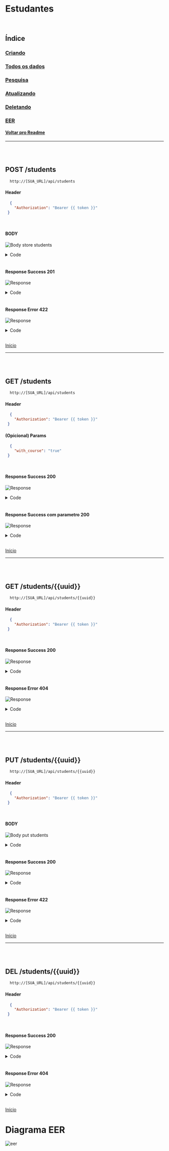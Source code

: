 # Estudantes

<br/>

## Índice
### [Criando](#post-students)
### [Todos os dados](#get-students)
### [Pesquisa](#get-studentsuuid)
### [Atualizando](#put-studentsuuid)
### [Deletando](#del-studentsuuid)
### [EER](#diagrama-eer)
#### [Voltar pro Readme](/README.md)

---
<br/>
<br/>

## POST /students

```
  http://[SUA_URL]/api/students
```
#### Header

```json
  { 
    "Authorization": "Bearer {{ token }}"
 }
```

<br>

#### BODY

![Body store students](/img/body_store_students.png)

<details> 
  <summary>Code</summary>

```json
{
    "first_name":"Eduardo",
    "last_name":"Pereira",
    "nif":"123125124",
    "status":"1",
    "sex":"M",
    "father_full_name":"Carlos",
    "mother_full_name":"Bruna",
    "email":"Eduardo@teste",
    "phone_num":"31231313",
    "country":"Portugal",
    "street_name":"Dão pedro primeiro",
    "postal_code":"1451-4123",
    "course_id":"15"
}
```

</details>

<br/>

#### Response Success 201

![Response](/img/response_success_store_students.png)

<details> 
  <summary>Code</summary>

```json
{
  "status": "Success",
  "message": "Student successfully created",
  "data": {
    "student": {
      "first_name": "Eduardo",
      "last_name": "Pereira",
      "nif": "123125124",
      "status": "1",
      "sex": "M",
      "father_full_name": "Carlos",
      "mother_full_name": "Bruna",
      "email": "eduardo@teste",
      "phone_num": "31231313",
      "country": "Portugal",
      "street_name": "Dão pedro primeiro",
      "postal_code": "1451-4123",
      "uuid": "a06415c9-cd38-46df-90c2-8b381c965350",
      "slug": "eduardo-pereira",
      "updated_at": "2022-09-02T14:13:31.000000Z",
      "created_at": "2022-09-02T14:13:31.000000Z"
    }
  }
}
```

</details>

<br/>

#### Response Error 422

![Response](/img/response_error_store_students.png)

<details> 
  <summary>Code</summary>

```json
{
  "message": "Someone already picked this [ NIF ] try another one! (and 1 more error)",
  "errors": {
    "nif": [
      "Someone already picked this [ NIF ] try another one!"
    ],
    "email": [
      "Someone already picked this [ EMAIL ] try another one!"
    ]
  }
}
```

</details>

<br>

[Início](#estudantes)

---
<br/>
<br/>

## GET /students

```
  http://[SUA_URL]/api/students
```
#### Header

```json
  { 
    "Authorization": "Bearer {{ token }}"
 }
```

#### (Opicional) Params

```json
  { 
    "with_course": "true"
 }
```

<br/>

#### Response Success 200

![Response](/img/response_success_students.png)

<details> 
  <summary>Code</summary>

```json
{
  "status": "Success",
  "message": "All Students Loaded!",
  "data": {
    "students": [
      {
        "uuid": "be27c1a3-a90f-4374-9959-3f14be44a3ed",
        "slug": "luxanna-crownguard",
        "first_name": "Luxanna",
        "last_name": "Crownguard",
        "nif": "782110039",
        "status": 1,
        "sex": "F",
        "father_full_name": "Pieter Crownguard",
        "mother_full_name": "Augatha Crownguard",
        "email": "little.light@demacia.com",
        "phone_num": "+16417960670",
        "country": "demacia",
        "street_name": "high silvermere",
        "postal_code": "98872-2752",
        "created_at": "2022-09-02T14:10:54.000000Z",
        "updated_at": "2022-09-02T14:10:54.000000Z"
      },
      ...
    ]
}
```

</details>

<br/>

#### Response Success com parametro 200

![Response](/img/response_success_params_students.png)

<details> 
  <summary>Code</summary>

```json
{
  "status": "Success",
  "message": "All Students Loaded!",
  "data": {
    "students": [
      {
        "course_uuid": "3c33db3b-d595-4975-b92d-9a0fefde6f04",
        "course_name": "Hogwarts",
        "uuid": "be27c1a3-a90f-4374-9959-3f14be44a3ed",
        "slug": "luxanna-crownguard",
        "first_name": "Luxanna",
        "last_name": "Crownguard",
        "nif": "782110039",
        "status": 1,
        "sex": "F",
        "father_full_name": "Pieter Crownguard",
        "mother_full_name": "Augatha Crownguard",
        "email": "little.light@demacia.com",
        "phone_num": "+16417960670",
        "country": "demacia",
        "street_name": "high silvermere",
        "postal_code": "98872-2752",
        "created_at": "2022-09-02T14:10:54.000000Z",
        "updated_at": "2022-09-02T14:10:54.000000Z"
      },
      ...
    ]
}
```

</details>

<br>

[Início](#estudantes)

---
<br/>
<br/>


## GET /students/{{uuid}}

```
  http://[SUA_URL]/api/students/{{uuid}}
```
#### Header

```json
  { 
    "Authorization": "Bearer {{ token }}"
 }
```

<br/>

#### Response Success 200

![Response](/img/response_success_show_students.png)

<details> 
  <summary>Code</summary>

```json
{
  "status": "Success",
  "message": "Student successfully found!",
  "data": {
    "student": {
      "uuid": "a06415c9-cd38-46df-90c2-8b381c965350",
      "slug": "eduardo-pereira",
      "first_name": "Eduardo",
      "last_name": "Pereira",
      "nif": "123125124",
      "status": 1,
      "sex": "M",
      "father_full_name": "Carlos",
      "mother_full_name": "Bruna",
      "email": "eduardo@teste",
      "phone_num": "31231313",
      "country": "Portugal",
      "street_name": "Dão pedro primeiro",
      "postal_code": "1451-4123",
      "created_at": "2022-09-02T14:13:31.000000Z",
      "updated_at": "2022-09-02T14:13:31.000000Z",
      "course": {
        "uuid": "4fc7653c-3998-419f-b2ec-facc4d1f1c41",
        "slug": "adipisci",
        "name": "Adipisci",
        "created_at": "2022-09-02T14:10:52.000000Z",
        "updated_at": "2022-09-02T14:10:52.000000Z"
      }
    }
  }
}
```

</details>

<br/>

#### Response Error 404

![Response](/img/response_error_generic_404.png)

<details> 
  <summary>Code</summary>

```json
{
  "status": "Error",
  "message": "The searched resource does not exist",
  "data": null
}
```

</details>

<br>

[Início](#estudantes)

---
<br/>
<br/>

## PUT /students/{{uuid}}

```
  http://[SUA_URL]/api/students/{{uuid}}
```
#### Header

```json
  { 
    "Authorization": "Bearer {{ token }}"
 }
```

<br/>

#### BODY

![Body put students](/img/body_put_students.png)

<details> 
  <summary>Code</summary>

```json
{
    "first_name":"Pereira",
    "last_name":"Eduardo",
    "nif":"123125164",
    "status":"1",
    "sex":"M",
    "father_full_name":"Carlos",
    "mother_full_name":"Bruna",
    "email":"Eduardo@testes",
    "phone_num":"31231313",
    "country":"Portugal",
    "street_name":"Dão pedro primeiro",
    "postal_code":"1451-4123",
    "course_id":"15"
}
```

</details>

<br/>

#### Response Success 200

![Response](/img/response_success_put_students.png)

<details> 
  <summary>Code</summary>

```json
{
  "status": "Success",
  "message": "Student successfully updated",
  "data": {
    "student": {
      "uuid": "a06415c9-cd38-46df-90c2-8b381c965350",
      "slug": "eduardo-pereira",
      "first_name": "Pereira",
      "last_name": "Eduardo",
      "nif": "123125164",
      "status": "1",
      "sex": "M",
      "father_full_name": "Carlos",
      "mother_full_name": "Bruna",
      "email": "eduardo@testes",
      "phone_num": "31231313",
      "country": "Portugal",
      "street_name": "Dão pedro primeiro",
      "postal_code": "1451-4123",
      "created_at": "2022-09-02T14:13:31.000000Z",
      "updated_at": "2022-09-02T14:15:27.000000Z"
    }
  }
}
```

</details>

<br/>

#### Response Error 422

![Response](/img/response_error_put_students.png)

<details> 
  <summary>Code</summary>

```json
{
  "message": "Someone already picked this [ NIF ] try another one! (and 1 more error)",
  "errors": {
    "nif": [
      "Someone already picked this [ NIF ] try another one!"
    ],
    "email": [
      "Someone already picked this [ EMAIL ] try another one!"
    ]
  }
}
```

</details>

<br>

[Início](#estudantes)

---
<br/>
<br/>

## DEL /students/{{uuid}}

```
  http://[SUA_URL]/api/students/{{uuid}}
```
#### Header

```json
  { 
    "Authorization": "Bearer {{ token }}"
 }
```

<br/>

#### Response Success 200

![Response](/img/response_success_del_students.png)

<details> 
  <summary>Code</summary>

```json
{
  "status": "Success",
  "message": "The student has been successfully removed!",
  "data": {
    "student": {
      "uuid": "a06415c9-cd38-46df-90c2-8b381c965350",
      "slug": "eduardo-pereira",
      "first_name": "Pereira",
      "last_name": "Eduardo",
      "nif": "123125164",
      "status": 1,
      "sex": "M",
      "father_full_name": "Carlos",
      "mother_full_name": "Bruna",
      "email": "eduardo@testes",
      "phone_num": "31231313",
      "country": "Portugal",
      "street_name": "Dão pedro primeiro",
      "postal_code": "1451-4123",
      "created_at": "2022-09-02T14:13:31.000000Z",
      "updated_at": "2022-09-02T14:15:27.000000Z"
    }
  }
}
```

</details>

<br/>

#### Response Error 404

![Response](/img/response_error_generic_404.png)

<details> 
  <summary>Code</summary>

```json
{
  "status": "Error",
  "message": "Unable to perform deletion. The requested resource does not exist!",
  "data": null
}
```

</details>

<br>

[Início](#estudantes)

# Diagrama EER
![eer](/img/eer-students-rell-api.png)
